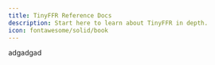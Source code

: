 ```yaml
---
title: TinyFFR Reference Docs
description: Start here to learn about TinyFFR in depth.
icon: fontawesome/solid/book
---
```


adgadgad
